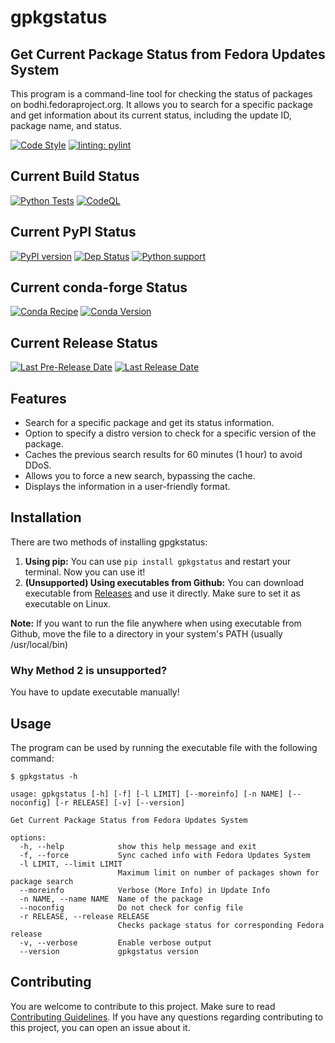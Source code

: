 # gpkgstatus

## Get Current Package Status from Fedora Updates System

This program is a command-line tool for checking the status of packages on bodhi.fedoraproject.org.
It allows you to search for a specific package and get information about its current status, including the update ID, package name, and status.

[![Code Style](https://img.shields.io/badge/code%20style-black-000000)](https://github.com/psf/black)
[![linting: pylint](https://img.shields.io/badge/linting-pylint-yellowgreen)](https://github.com/PyCQA/pylint)

## Current Build Status

[![Python Tests](https://github.com/dkvc/gpkgstatus/actions/workflows/python-test.yml/badge.svg?branch=main)](https://github.com/dkvc/gpkgstatus/actions/workflows/python-test.yml)
[![CodeQL](https://github.com/dkvc/gpkgstatus/actions/workflows/codeql.yml/badge.svg?branch=main)](https://github.com/dkvc/gpkgstatus/actions/workflows/codeql.yml)

## Current PyPI Status

[![PyPI version](https://img.shields.io/pypi/v/gpkgstatus)](https://pypi.org/project/gpkgstatus/)
[![Dep Status](https://img.shields.io/librariesio/release/pypi/gpkgstatus)](https://pypi.org/project/gpkgstatus/)
[![Python support](https://img.shields.io/pypi/pyversions/gpkgstatus)](https://pypi.org/project/gpkgstatus/)

## Current conda-forge Status

[![Conda Recipe](https://img.shields.io/badge/recipe-gpkgstatus-green.svg)](https://anaconda.org/conda-forge/gpkgstatus)
[![Conda Version](https://img.shields.io/conda/vn/conda-forge/gpkgstatus.svg)](https://anaconda.org/conda-forge/gpkgstatus)

## Current Release Status

[![Last Pre-Release Date](https://img.shields.io/github/release-date-pre/dkvc/gpkgstatus?label=Github%20Release%20(Preview)&)](https://github.com/dkvc/gpkgstatus/releases)
[![Last Release Date](https://img.shields.io/github/release-date/dkvc/gpkgstatus?label=Github%20Release&)](https://github.com/dkvc/gpkgstatus/releases)

## Features

- Search for a specific package and get its status information.
- Option to specify a distro version to check for a specific version of the package.
- Caches the previous search results for 60 minutes (1 hour) to avoid DDoS.
- Allows you to force a new search, bypassing the cache.
- Displays the information in a user-friendly format.

## Installation

There are two methods of installing gpgkstatus:

1. **Using pip:** You can use `pip install gpkgstatus` and restart your terminal. Now you can use it!
2. **(Unsupported) Using executables from Github:** You can download executable from [Releases](https://github.com/dkvc/gpkgstatus) and use it directly. Make sure to set it as executable on Linux.

**Note:** If you want to run the file anywhere when using executable from Github, move the file to a directory in your system's PATH (usually /usr/local/bin)

### Why Method 2 is unsupported?

You have to update executable manually!

## Usage

The program can be used by running the executable file with the following command:

```console
$ gpkgstatus -h

usage: gpkgstatus [-h] [-f] [-l LIMIT] [--moreinfo] [-n NAME] [--noconfig] [-r RELEASE] [-v] [--version]

Get Current Package Status from Fedora Updates System

options:
  -h, --help            show this help message and exit
  -f, --force           Sync cached info with Fedora Updates System
  -l LIMIT, --limit LIMIT
                        Maximum limit on number of packages shown for package search
  --moreinfo            Verbose (More Info) in Update Info
  -n NAME, --name NAME  Name of the package
  --noconfig            Do not check for config file
  -r RELEASE, --release RELEASE
                        Checks package status for corresponding Fedora release
  -v, --verbose         Enable verbose output
  --version             gpkgstatus version
```

## Contributing

You are welcome to contribute to this project. Make sure to read [Contributing Guidelines](https://github.com/dkvc/gpkgstatus/blob/main/CONTRIBUTING.md). If you have any questions regarding contributing to this project, you can open an issue about it.
